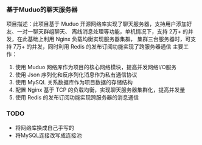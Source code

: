 ### 基于Muduo的聊天服务器
项目描述：此项目基于 Muduo 开源网络库实现了聊天服务器，支持用户添加好友、一对一聊天群组聊天、
离线消息处理等功能，单机情况下，支持 2万+ 的并发，在此基础上利用 Nginx 负载均衡实现服务器集群，
集群三台服务器时，可支持 7万+ 的并发，同时利用 Redis 的发布订阅功能实现了跨服务器通信
主要工作：
1. 使用 Muduo 网络库作为项目的核心网络模块，提高并发网络I/O服务
2. 使用 Json 序列化和反序列化消息作为私有通信协议
3. 使用 MySQL 关系数据库作为项目数据的存储结构
4. 配置 Nginx 基于 TCP 的负载均衡，实现聊天服务器集群化，提高并发量
5. 使用 Redis 的发布订阅功能实现跨服务器的消息通信

### TODO
- 将网络库换成自己手写的
- 将MySQL连接改写成连接池
